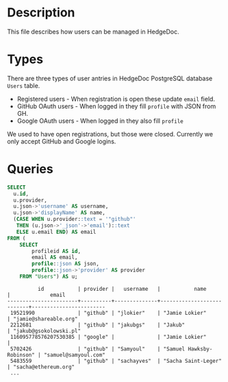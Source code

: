 # Description

This file describes how users can be managed in HedgeDoc.

# Types

There are three types of user antries in HedgeDoc PostgreSQL database `Users` table.

* Registered users - When registration is open these update `email` field.
* GitHub OAuth users - When logged in they fill `profile` with JSON from GH.
* Google OAuth users - When logged in they also fill `profile`

We used to have open registrations, but those were closed.
Currently we only accept GitHub and Google logins.

# Queries

```sql
SELECT
  u.id,
  u.provider,
  u.json->'username' AS username,
  u.json->'displayName' AS name,
  (CASE WHEN u.provider::text = '"github"'
   THEN (u.json->'_json'->'email')::text
   ELSE u.email END) AS email
FROM (
    SELECT
        profileid AS id,
        email AS email,
        profile::json AS json,
        profile::json->'provider' AS provider
    FROM "Users") AS u;
```
```
          id           | provider |   username   |           name            |             email
-----------------------+----------+--------------+---------------------------+------------------------
 19521990              | "github" | "jlokier"    | "Jamie Lokier"            | "jamie@shareable.org"
 2212681               | "github" | "jakubgs"    | "Jakub"                   | "jakub@gsokolowski.pl"
 116095778576207530385 | "google" |              | "Jamie Lokier"            |
 5702426               | "github" | "Samyoul"    | "Samuel Hawksby-Robinson" | "samuel@samyoul.com"
 5483559               | "github" | "sachayves"  | "Sacha Saint-Leger"       | "sacha@ethereum.org"
 ...
```
